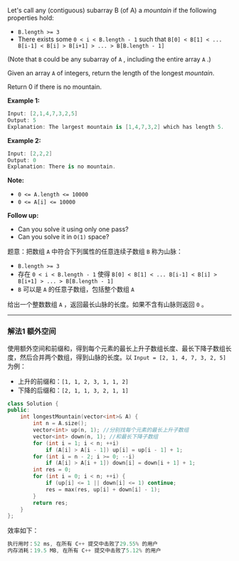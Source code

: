 Let's call any (contiguous) subarray B (of A) a *mountain* if the following properties hold:
- `B.length >= 3`
- There exists some `0 < i < B.length - 1` such that `B[0] < B[1] < ... B[i-1] < B[i] > B[i+1] > ... > B[B.length - 1]`

(Note that `B` could be any subarray of `A` , including the entire array `A` .)

Given an array `A` of integers, return the length of the longest *mountain*. 

Return 0 if there is no mountain.

**Example 1:**

```swift
Input: [2,1,4,7,3,2,5]
Output: 5
Explanation: The largest mountain is [1,4,7,3,2] which has length 5.
```

**Example 2:**

```swift
Input: [2,2,2]
Output: 0
Explanation: There is no mountain.
```

**Note:**
- `0 <= A.length <= 10000`
 - `0 <= A[i] <= 10000`

**Follow up:**
- Can you solve it using only one pass?
- Can you solve it in `O(1)` space?


题意：把数组 `A` 中符合下列属性的任意连续子数组 `B` 称为山脉：
- `B.length >= 3`
- 存在 `0 < i < B.length - 1` 使得 `B[0] < B[1] < ... B[i-1] < B[i] > B[i+1] > ... > B[B.length - 1]`
- `B` 可以是 `A` 的任意子数组，包括整个数组 `A` 

给出一个整数数组 `A` ，返回最长山脉的长度。如果不含有山脉则返回 `0` 。 


---
### 解法1 额外空间
使用额外空间和前缀和，得到每个元素的最长上升子数组长度、最长下降子数组长度，然后合并两个数组，得到山脉的长度。以 `Input = [2, 1, 4, 7, 3, 2, 5]` 为例：
- 上升的前缀和：`[1, 1, 2, 3, 1, 1, 2]` 
- 下降的后缀和：`[2, 1, 1, 3, 2, 1, 1] ` 
```cpp
class Solution {
public:
    int longestMountain(vector<int>& A) {
        int n = A.size();
        vector<int> up(n, 1); //分别找每个元素的最长上升子数组
        vector<int> down(n, 1); //和最长下降子数组
        for (int i = 1; i < n; ++i) 
            if (A[i] > A[i - 1]) up[i] = up[i - 1] + 1;
        for (int i = n - 2; i >= 0; --i) 
            if (A[i] > A[i + 1]) down[i] = down[i + 1] + 1;
        int res = 0;
        for (int i = 0; i < n; ++i) {
            if (up[i] <= 1 || down[i] <= 1) continue;
            res = max(res, up[i] + down[i] - 1);
        }  
        return res;
    }
};
```
效率如下：
```cpp
执行用时：52 ms, 在所有 C++ 提交中击败了29.55% 的用户
内存消耗：19.5 MB, 在所有 C++ 提交中击败了5.12% 的用户
```
